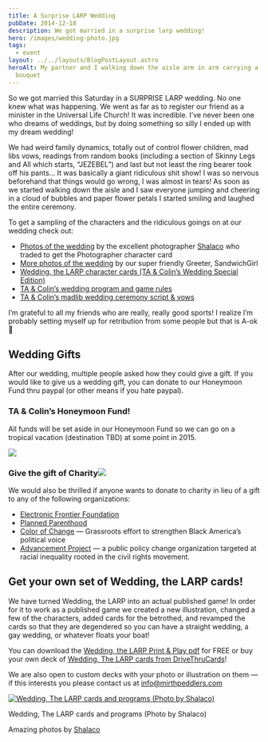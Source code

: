 ```yaml
---
title: A Surprise LARP Wedding
pubDate: 2014-12-18
description: We got married in a surprise larp wedding!
hero: /images/wedding-photo.jpg
tags:
  - event
layout: ../../layouts/BlogPostLayout.astro
heroAlt: My partner and I walking down the aisle arm in arm carrying a paper flower
  bouquet
---
```


So we got married this Saturday in a SURPRISE LARP wedding. No one knew what was happening. We went as far as to register our friend as a minister in the Universal Life Church! It was incredible. I’ve never been one who dreams of weddings, but by doing something so silly I ended up with my dream wedding!

We had weird family dynamics, totally out of control flower children, mad libs vows, readings from random books (including a section of Skinny Legs and All which starts, “JEZEBEL”) and last but not least the ring bearer took off his pants… It was basically a giant ridiculous shit show! I was so nervous beforehand that things would go wrong, I was almost in tears! As soon as we started walking down the aisle and I saw everyone jumping and cheering in a cloud of bubbles and paper flower petals I started smiling and laughed the entire ceremony.

To get a sampling of the characters and the ridiculous goings on at our wedding check out:

*   [Photos of the wedding](https://www.facebook.com/Shalzers/media_set?set=a.723953114349690&type=3) by the excellent photographer [Shalaco](https://shalaco.com/) who traded to get the Photographer character card
*   [More photos of the wedding](https://www.flickr.com/photos/sandwichgirl/sets/72157649609879236/) by our super friendly Greeter, SandwichGirl
*   [Wedding, the LARP character cards (TA & Colin’s Wedding Special Edition)](/wp-content/uploads/2014/12/wedding-the-larp-TA-Colin-Edition-cards-print-and-play.pdf)
*   [TA & Colin’s wedding program and game rules](/wp-content/uploads/2014/12/program.pdf)
*   [TA & Colin’s madlib wedding ceremony script & vows](/wp-content/uploads/2014/12/Ceremony.pdf)

I’m grateful to all my friends who are really, really good sports! I realize I’m probably setting myself up for retribution from some people but that is A-ok 🙂

## Wedding Gifts

After our wedding, multiple people asked how they could give a gift. If you would like to give us a wedding gift, you can donate to our Honeymoon Fund thru paypal (or other means if you hate paypal).

### TA & Colin’s Honeymoon Fund!

All funds will be set aside in our Honeymoon Fund so we can go on a tropical vacation (destination TBD) at some point in 2015.

![](https://www.paypalobjects.com/en_US/i/scr/pixel.gif)

### Give the gift of Charity![](https://www.paypalobjects.com/en_US/i/scr/pixel.gif)

We would also be thrilled if anyone wants to donate to charity in lieu of a gift to any of the following organizations:

*   [Electronic Frontier Foundation](https://supporters.eff.org/donate)
*   [Planned Parenthood](https://secure.ppaction.org/site/Donation2?df_id=13513&13513.donation=form1&s_src=Evergreen_1014_c3_ad_sea&s_subsrc=3NALA1504W1N1A&gclid=CjwKEAiAk8qkBRDOqYediILQ5BMSJAB40A5UcObamR5kaWTWDhzmDb5jsKeN7wY1jS4PlEGYfBC0TRoC-bLw_wcB)
*   [Color of Change](https://act.colorofchange.org/donate/donate/?source=donate_navbar) — Grassroots effort to strengthen Black America’s political voice
*   [Advancement Project](https://www.gifttool.com/donations/Donate?ID=1687&AID=1576) — a public policy change organization targeted at racial inequality rooted in the civil rights movement.

## Get your own set of Wedding, the LARP cards!

We have turned Wedding, the LARP into an actual published game! In order for it to work as a published game we created a new illustration, changed a few of the characters, added cards for the betrothed, and revamped the cards so that they are degendered so you can have a straight wedding, a gay wedding, or whatever floats your boat!

You can download the [Wedding, the LARP Print & Play pdf](/wp-content/uploads/2014/12/wedding-the-larp-cards-print-and-play.pdf) for FREE or buy your own deck of [Wedding, The LARP cards from DriveThruCards](https://www.drivethrucards.com/product/140530/Wedding-The-LARP)!

We are also open to custom decks with your photo or illustration on them — if this interests you please contact us at [info@mirthpeddlers.com](mailto:info@mirthpeddlers.com)

[![Wedding, The LARP cards and programs (Photo by Shalaco)](/wp-content/uploads/2014/12/10849895_723931517685183_2565376278620887889_n.jpg)](/wp-content/uploads/2014/12/10849895_723931517685183_2565376278620887889_n.jpg)

Wedding, The LARP cards and programs (Photo by Shalaco)

Amazing photos by [Shalaco](https://shalaco.com/)